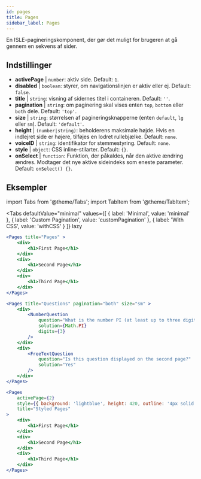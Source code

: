 ```yaml
---
id: pages 
title: Pages
sidebar_label: Pages
---
```


En ISLE-pagineringskomponent, der gør det muligt for brugeren at gå gennem en sekvens af sider.

## Indstillinger

* __activePage__ | `number`: aktiv side. Default: `1`.
* __disabled__ | `boolean`: styrer, om navigationslinjen er aktiv eller ej. Default: `false`.
* __title__ | `string`: visning af sidernes titel i containeren. Default: `''`.
* __pagination__ | `string`: om paginering skal vises enten `top`, `bottom` eller `both` dele. Default: `'top'`.
* __size__ | `string`: størrelsen af pagineringsknapperne (enten `default`, `lg` eller `sm`). Default: `'default'`.
* __height__ | `(number|string)`: beholderens maksimale højde. Hvis en indlejret side er højere, tilføjes en lodret rullebjælke. Default: `none`.
* __voiceID__ | `string`: identifikator for stemmestyring. Default: `none`.
* __style__ | `object`: CSS inline-stilarter. Default: `{}`.
* __onSelect__ | `function`: Funktion, der påkaldes, når den aktive ændring ændres. Modtager det nye aktive sideindeks som eneste parameter. Default: `onSelect() {}`.


## Eksempler

import Tabs from '@theme/Tabs';
import TabItem from '@theme/TabItem';

<Tabs
    defaultValue="minimal"
    values={[
        { label: 'Minimal', value: 'minimal' },
        { label: 'Custom Pagination', value: 'customPagination' },
        { label: 'With CSS', value: 'withCSS' }
    ]}
    lazy
>

<TabItem value="minimal">

```jsx live
<Pages title="Pages" >
    <div>
        <h1>First Page</h1>
    </div>
    <div>
        <h1>Second Page</h1>
    </div>
    <div>
        <h1>Third Page</h1>
    </div>
</Pages>
```

</TabItem>

<TabItem value="customPagination" >

```jsx live
<Pages title="Questions" pagination="both" size="sm" >
    <div>
        <NumberQuestion
            question="What is the number PI (at least up to three digits after the decimal point)?"
            solution={Math.PI}
            digits={3}
        />
    </div>
    <div>
        <FreeTextQuestion 
            question="Is this question displayed on the second page?"
            solution="Yes" 
        />
    </div>
</Pages>
```
</TabItem>

<TabItem value="withCSS">

```jsx live
<Pages 
    activePage={2}
    style={{ background: 'lightblue', height: 420, outline: '4px solid black' }} 
    title="Styled Pages"
>
    <div>
        <h1>First Page</h1>
    </div>
    <div>
        <h1>Second Page</h1>
    </div>
    <div>
        <h1>Third Page</h1>
    </div>
</Pages>
```

</TabItem>

</Tabs>


